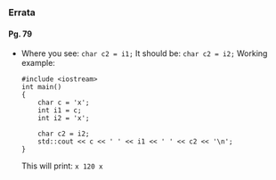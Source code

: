 ### Errata
#### Pg. 79
* Where you see:
    ``` char c2 = i1; ```
    It should be:
    ``` char c2 = i2; ```
    Working example:
    ```
    #include <iostream>
    int main()
    {
        char c = 'x';
        int i1 = c;
        int i2 = 'x';

        char c2 = i2;
        std::cout << c << ' ' << i1 << ' ' << c2 << '\n';
    }
    ```
    This will print:
    ``` x 120 x ```
